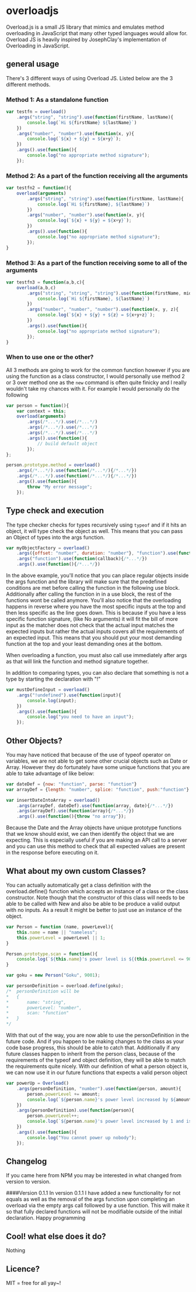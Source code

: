 # overloadjs

Overload.js is a small JS library that mimics and emulates method overloading in JavaScript that many other typed languages would allow for. Overload JS is heavily inspired by JosephClay's implementation of Overloading in JavaScript. 

## general usage

There's 3 different ways of using Overload JS. Listed below are the 3 different methods.

### Method 1: As a standalone function
```javascript
var testfn = overload()
	.args("string", "string").use(function(firstName, lastName){
		console.log(`Hi ${firstName} ${lastName}`)
	})
	.args("number", "number").use(function(x, y){
		console.log(`${x} + ${y} = ${x+y}`);
	})
	.args().use(function(){
		console.log("no appropriate method signature");
	});
```

### Method 2: As a part of the function receiving all the arguments
```javascript
var testfn2 = function(){
	overload(arguments)
		.args("string", "string").use(function(firstName, lastName){
			console.log(`Hi ${firstName}, ${lastName}`)
		})
		.args("number", "number").use(function(x, y){
			console.log(`${x} + ${y} = ${x+y}`);
		})
		.args().use(function(){
			console.log("no appropriate method signature");
		});
}
```

### Method 3: As a part of the function receiving some to all of the arguments
```javascript
var testfn3 = function(a,b,c){
	overload(a,b,c)
		.args("string", "string", "string").use(function(firstName, middleName, lastName){
			console.log(`Hi ${firstName}, ${lastName}`)
		})
		.args("number", "number", "number").use(function(x, y, z){
			console.log(`${x} + ${y} + ${z} = ${x+y+z}`);
		})
		.args().use(function(){
			console.log("no appropriate method signature");
		});
}
```

### When to use one or the other?

All 3 methods are going to work for the common function however if you are using the function as a class constructor, I would personally use method 2 or 3 over method one as the `new` command is often quite finicky and I really wouldn't take my chances with it. For example I would personally do the following

```javascript
var person = function(){
	var context = this;
	overload(arguments)
		.args(/*...*/).use(/*...*/)
		.args(/*...*/).use(/*...*/)
		.args(/*...*/).use(/*...*/)
		.args().use(function(){
			// build default object
		});
};

person.prototype.method = overload()
	.args(/*...*/).use(function(/*...*/){/*...*/})
	.args(/*...*/).use(function(/*...*/){/*...*/})
	.args().use(function(){
		throw "My error message";
	});
```

## Type check and execution
The type checker checks for types recursively using `typeof` and if it hits an object, it will type check the object as well. This means that you can pass an Object of types into the args function.

```javascript
var myObjectFactory = overload()
	.args({offset: "number", duration: "number"}, "function").use(function(options, callback){/*...*/}
	.args("function").use(function(callback){/*...*/})
	.args().use(function(){/*...*/})
```

In the above example, you'll notice that you can place regular objects inside the args function and the library will make sure that the predefined conditions are met before calling the function in the following use block. Additionally after calling the function in in a use block, the rest of the functions wont be called anymore. You'll also notice that the overloading happens in reverse where you have the most specific inputs at the top and then less specific as the line goes down. This is because if you have a less specific function signature, (like No arguments) it will fit the bill of more input as the matcher does not check that the actual input matches the expected inputs but rather the actual inputs covers all the requirements of an expected input. This means that you should put your most demanding function at the top and your least demanding ones at the bottom. 

When overloading a function, you must also call use immediately after args as that will link the function and method signature together. 

In addition to comparing types, you can also declare that something is not a type by starting the declaration with "!"

```javascript
var mustDefineInput = overload()
	.args("!undefined").use(function(input){
		console.log(input);
	})
	.args().use(function(){
		console.log("you need to have an input");
	});
```

## Other Objects?
You may have noticed that because of the use of typeof operator on variables, we are not able to get some other crucial objects such as Date or Array. However they do fortunately have some unique functions that you are able to take advantage of like below:

```javascript
var dateDef = {now: "function", parse: "function"}
var arrayDef = {length: "number", splice: "function", push:"function"}

var insertDateIntoArray = overload()
	.args(arrayDef, dateDef).use(function(array, date){/*...*/})
	.args(arrayDef).use(function(array){/*...*/})
	.args().use(function(){throw "no array"});
```

Because the Date and the Array objects have unique prototype functions that we know should exist, we can then identify the object that we are expecting. This is especially useful if you are making an API call to a server and you can use this method to check that all expected values are present in the response before executing on it. 

## What about my own custom Classes?

You can actually automatically get a class definition with the overload.define() function which accepts an instance of a class or the class constructor. Note though that the constructor of this class will needs to be able to be called with New and also be able to be produce a valid output with no inputs. As a result it might be better to just use an instance of the object. 

```javascript
var Person = function (name, powerLevel){
	this.name = name || "nameless"; 
	this.powerLevel = powerLevel || 1;
}

Person.prototype.scan = function(){
	console.log(`${this.name}'s power level is ${(this.powerLevel <= 9000)? this.powerLevel : "Over 9000"}`)
}

var goku = new Person("Goku", 9001);

var personDefinition = overload.define(goku);
/*  personDefinition will be
*   {
*		name: "string",
*		powerLevel: "number",
*		scan: "function"
*   }
*/
```

With that out of the way, you are now able to use the personDefinition in the future code. And if you happen to be making changes to the class as your code base progress, this should be able to catch that. Additionally if any future classes happen to inherit from the person class, because of the requirements of the typeof and object definition, they will be able to match the requirements quite nicely. With our definition of what a person object is, we can now use it in our future functions that expects a valid person object

```javascript
var powerUp = Overload()
	.args(personDefinition, "number").use(function(person, amount){
		person.powerLevel += amount;
		console.log(`${person.name}'s power level increased by ${amount} and is now ${person.powerLevel}`)
	})
	.args(personDefinition).use(function(person){
		person.powerLevel++;
		console.log(`${person.name}'s power level increased by 1 and is now ${person.powerLevel}`)
	})
	.args().use(function(){
		console.log("You cannot power up nobody");
	});
```

## Changelog
If you came here from NPM you may be interested in what changed from version to version. 

####Version 0.1.1
In version 0.1.1 I have added a new functionality for not equals as well as the removal of the args function upon completing an overload via the empty args call followed by a use function. This will make it so that fully declared functions will not be modifiable outside of the initial declaration. Happy programming

## Cool! what else does it do?
Nothing

## Licence?
MIT = free for all yay~!